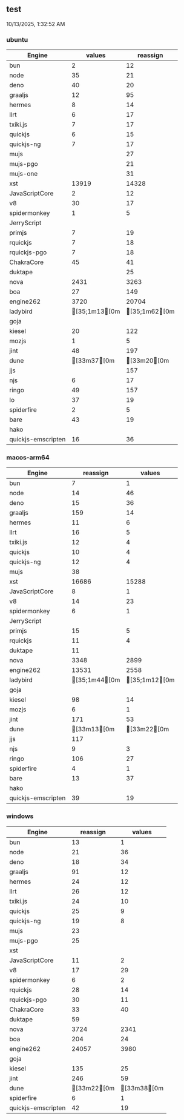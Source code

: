 
## test
10/13/2025, 1:32:52 AM

### ubuntu
| Engine | values | reassign |
| --- | --- | --- |
| bun | 2 | 12 |
| node | 35 | 21 |
| deno | 40 | 20 |
| graaljs | 12 | 95 |
| hermes | 8 | 14 |
| llrt | 6 | 17 |
| txiki.js | 7 | 17 |
| quickjs | 6 | 15 |
| quickjs-ng | 7 | 17 |
| mujs |  | 27 |
| mujs-pgo |  | 21 |
| mujs-one |  | 31 |
| xst | 13919 | 14328 |
| JavaScriptCore | 2 | 12 |
| v8 | 30 | 17 |
| spidermonkey | 1 | 5 |
| JerryScript |  |  |
| primjs | 7 | 19 |
| rquickjs | 7 | 18 |
| rquickjs-pgo | 7 | 18 |
| ChakraCore | 45 | 41 |
| duktape |  | 25 |
| nova | 2431 | 3263 |
| boa | 27 | 149 |
| engine262 | 3720 | 20704 |
| ladybird | [35;1m13[0m | [35;1m62[0m |
| goja |  |  |
| kiesel | 20 | 122 |
| mozjs | 1 | 5 |
| jint | 48 | 197 |
| dune | [33m37[0m | [33m20[0m |
| jjs |  | 157 |
| njs | 6 | 17 |
| ringo | 49 | 157 |
| lo | 37 | 19 |
| spiderfire | 2 | 5 |
| bare | 43 | 19 |
| hako |  |  |
| quickjs-emscripten | 16 | 36 |
### macos-arm64
| Engine | reassign | values |
| --- | --- | --- |
| bun | 7 | 1 |
| node | 14 | 46 |
| deno | 15 | 36 |
| graaljs | 159 | 14 |
| hermes | 11 | 6 |
| llrt | 16 | 5 |
| txiki.js | 12 | 4 |
| quickjs | 10 | 4 |
| quickjs-ng | 12 | 4 |
| mujs | 38 |  |
| xst | 16686 | 15288 |
| JavaScriptCore | 8 | 1 |
| v8 | 14 | 23 |
| spidermonkey | 6 | 1 |
| JerryScript |  |  |
| primjs | 15 | 5 |
| rquickjs | 11 | 4 |
| duktape | 11 |  |
| nova | 3348 | 2899 |
| engine262 | 13531 | 2558 |
| ladybird | [35;1m44[0m | [35;1m12[0m |
| goja |  |  |
| kiesel | 98 | 14 |
| mozjs | 6 | 1 |
| jint | 171 | 53 |
| dune | [33m13[0m | [33m22[0m |
| jjs | 117 |  |
| njs | 9 | 3 |
| ringo | 106 | 27 |
| spiderfire | 4 | 1 |
| bare | 13 | 37 |
| hako |  |  |
| quickjs-emscripten | 39 | 19 |
### windows
| Engine | reassign | values |
| --- | --- | --- |
| bun | 13 | 1 |
| node | 21 | 36 |
| deno | 18 | 34 |
| graaljs | 91 | 12 |
| hermes | 24 | 12 |
| llrt | 26 | 12 |
| txiki.js | 24 | 10 |
| quickjs | 25 | 9 |
| quickjs-ng | 19 | 8 |
| mujs | 23 |  |
| mujs-pgo | 25 |  |
| xst |  |  |
| JavaScriptCore | 11 | 2 |
| v8 | 17 | 29 |
| spidermonkey | 6 | 2 |
| rquickjs | 28 | 14 |
| rquickjs-pgo | 30 | 11 |
| ChakraCore | 33 | 40 |
| duktape | 59 |  |
| nova | 3724 | 2341 |
| boa | 204 | 24 |
| engine262 | 24057 | 3980 |
| goja |  |  |
| kiesel | 135 | 25 |
| jint | 246 | 59 |
| dune | [33m22[0m | [33m38[0m |
| spiderfire | 6 | 1 |
| quickjs-emscripten | 42 | 19 |
